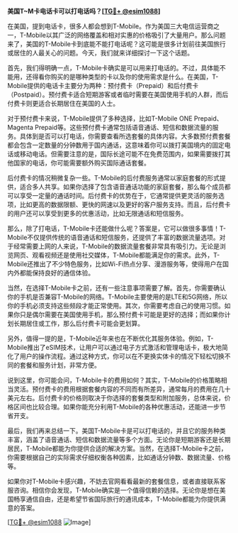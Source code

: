 **美国T~M卡电话卡可以打电话吗？[[TG💪+ @esim1088](https://t.me/s/esim1088)]**

在美国，提到电话卡，很多人都会想到T-Mobile。作为美国三大电信运营商之一，T-Mobile以其广泛的网络覆盖和相对实惠的价格吸引了大量用户。那么问题来了，美国的T-Mobile卡到底能不能打电话呢？这可能是很多计划前往美国旅行或居住的人最关心的问题。今天，我们就来详细探讨一下这个话题。

首先，我们得明确一点，T-Mobile卡确实是可以用来打电话的。不过，具体能不能用，还得看你购买的是哪种类型的卡以及你的使用需求是什么。在美国，T-Mobile提供的电话卡主要分为两种：预付费卡（Prepaid）和后付费卡（Postpaid）。预付费卡适合短期游客或者临时需要在美国使用手机的人群，而后付费卡则更适合长期居住在美国的人士。

对于预付费卡来说，T-Mobile提供了多种选择，比如T-Mobile ONE Prepaid、Magenta Prepaid等。这些预付费卡通常包括语音通话、短信和数据流量的服务。具体到是否可以打电话，你需要查看所选套餐的具体内容。大多数预付费套餐都会包含一定数量的分钟数用于国内通话，这意味着你可以拨打美国境内的固定电话或移动电话。但需要注意的是，国际长途可能不在免费范围内，如果需要拨打其他国家的电话，你可能需要额外购买国际通话套餐。

后付费卡的情况稍微复杂一些。T-Mobile的后付费服务通常以家庭套餐的形式提供，适合多人共享。如果你选择了包含语音通话功能的家庭套餐，那么每个成员都可以享受一定量的通话时间。后付费卡的优势在于，它通常提供更灵活的服务选项，比如更高的数据限额、更快的网速以及更好的客户服务支持。而且，后付费卡的用户还可以享受到更多的优惠活动，比如无限通话和短信服务。

那么，除了打电话，T-Mobile卡还能做什么呢？答案是，它可以做很多事情！T-Mobile不仅提供传统的语音通话和短信服务，还提供了丰富的数据流量选项。对于经常需要上网的人来说，T-Mobile的数据流量套餐非常具有吸引力。无论是浏览网页、观看视频还是使用社交媒体，T-Mobile都能满足你的需求。此外，T-Mobile还推出了不少特色服务，比如Wi-Fi热点分享、漫游服务等，使得用户在国内外都能保持良好的通信体验。

当然，在选择T-Mobile卡之前，还有一些注意事项需要了解。首先，你需要确认你的手机是否兼容T-Mobile的网络。T-Mobile主要使用的是LTE和5G网络，所以你的手机必须支持这些频段才能正常使用。其次，你需要考虑自己的使用习惯。如果你只是偶尔需要在美国使用手机，那么预付费卡可能是更好的选择；而如果你计划长期居住或工作，那么后付费卡可能会更划算。

另外，值得一提的是，T-Mobile近年来也在不断优化其服务体验。例如，T-Mobile推出了eSIM技术，让用户可以通过电子方式激活和管理电话卡，极大地简化了用户的操作流程。通过这种方式，你可以在不更换实体卡的情况下轻松切换不同的套餐和服务计划，非常方便。

说到这里，你可能会问，T-Mobile卡的费用如何？其实，T-Mobile的价格策略相当灵活。预付费卡的费用根据套餐内容的不同而有所差异，通常每月的费用在几十美元左右。后付费卡的价格则取决于你选择的套餐类型和附加服务，总体来说，价格区间也比较合理。如果你能充分利用T-Mobile的各种优惠活动，还能进一步节省开支。

最后，我们再来总结一下。美国T-Mobile卡是可以打电话的，并且它的服务种类丰富，涵盖了语音通话、短信和数据流量等多个方面。无论你是短期游客还是长期居民，T-Mobile都能为你提供合适的解决方案。当然，在选择T-Mobile卡之前，你需要根据自己的实际需求仔细权衡各种因素，比如通话分钟数、数据流量、价格等。

如果你对T-Mobile卡感兴趣，不妨去官网看看最新的套餐信息，或者直接联系客服咨询。相信你会发现，T-Mobile确实是一个值得信赖的选择。无论你是想在美国畅享通信自由，还是希望节省国际旅行的通讯成本，T-Mobile都能为你提供满意的答案。

[[TG💪+ @esim1088](https://t.me/s/esim1088) ![Image](https://i.postimg.cc/4NQfJmqS/Snipaste-2025-05-13-00-14-12.png)]